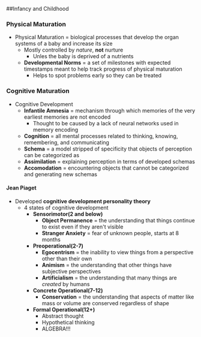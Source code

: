 ##Infancy and Childhood

### Physical Maturation
- Physical Maturation = biological processes that develop the organ systems of a baby and increase its size
    * Mostly controlled by *nature*, **not** nurture
        + Unles the baby is deprived of a nutrients
    * **Developmental Norms** = a set of milestones with expected timestamps meant to help track progress of physical maturation
        + Helps to spot problems early so they can be treated

### Cognitive Maturation
- Cognitive Development
    * **Infantile Amnesia** = mechanism through which memories of the very earliest memories are not encoded
        + Thought to be caused by a lack of neural networks used in memory encoding
    * **Cognition** = all mental processes related to thinking, knowing, remembering, and communicating
    * **Schema** = a model stripped of specificity that objects of perception can be categorized as
    * **Assimilation** = explaining perception in terms of developed schemas
    * **Accomodation** = encountering objects that cannot be categorized and generating new schemas

#### Jean Piaget
- Developed **cognitive development personality theory**
    * 4 states of cognitive development
        + **Sensorimotor(2 and below)**
            - **Object Permanence** = the understanding that things continue to exist even if they aren't visible
            - **Stranger Anxiety** = fear of unknown people, starts at 8 months
        + **Preoperational(2-7)**
            - **Egocentrism** = the inability to view things from a perspective other than their own
            - **Animism** = the understanding that other things have subjective perspectives
            - **Artificialism** = the understanding that many things are *created* by humans
        + **Concrete Operational(7-12)**
            - **Conservation** = the understanding that aspects of matter like mass or volume are conserved regardless of shape
        + **Formal Operational(12+)**
            - Abstract thought
            - Hypothetical thinking
            - ALGEBRA!!!
